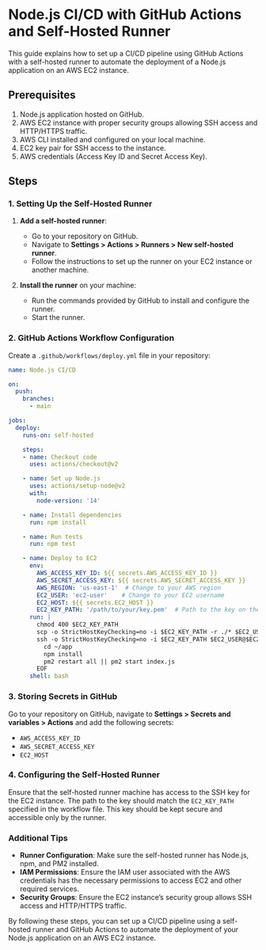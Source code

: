 
# Node.js CI/CD with GitHub Actions and Self-Hosted Runner

This guide explains how to set up a CI/CD pipeline using GitHub Actions with a self-hosted runner to automate the deployment of a Node.js application on an AWS EC2 instance.

## Prerequisites
1. Node.js application hosted on GitHub.
2. AWS EC2 instance with proper security groups allowing SSH access and HTTP/HTTPS traffic.
3. AWS CLI installed and configured on your local machine.
4. EC2 key pair for SSH access to the instance.
5. AWS credentials (Access Key ID and Secret Access Key).

## Steps

### 1. Setting Up the Self-Hosted Runner

1. **Add a self-hosted runner**:
   - Go to your repository on GitHub.
   - Navigate to **Settings > Actions > Runners > New self-hosted runner**.
   - Follow the instructions to set up the runner on your EC2 instance or another machine.

2. **Install the runner** on your machine:
   - Run the commands provided by GitHub to install and configure the runner.
   - Start the runner.

### 2. GitHub Actions Workflow Configuration

Create a `.github/workflows/deploy.yml` file in your repository:

```yaml
name: Node.js CI/CD

on:
  push:
    branches:
      - main

jobs:
  deploy:
    runs-on: self-hosted

    steps:
    - name: Checkout code
      uses: actions/checkout@v2

    - name: Set up Node.js
      uses: actions/setup-node@v2
      with:
        node-version: '14'

    - name: Install dependencies
      run: npm install

    - name: Run tests
      run: npm test

    - name: Deploy to EC2
      env:
        AWS_ACCESS_KEY_ID: ${{ secrets.AWS_ACCESS_KEY_ID }}
        AWS_SECRET_ACCESS_KEY: ${{ secrets.AWS_SECRET_ACCESS_KEY }}
        AWS_REGION: 'us-east-1'  # Change to your AWS region
        EC2_USER: 'ec2-user'    # Change to your EC2 username
        EC2_HOST: ${{ secrets.EC2_HOST }}
        EC2_KEY_PATH: '/path/to/your/key.pem'  # Path to the key on the runner
      run: |
        chmod 400 $EC2_KEY_PATH
        scp -o StrictHostKeyChecking=no -i $EC2_KEY_PATH -r ./* $EC2_USER@$EC2_HOST:~/app
        ssh -o StrictHostKeyChecking=no -i $EC2_KEY_PATH $EC2_USER@$EC2_HOST << 'EOF'
          cd ~/app
          npm install
          pm2 restart all || pm2 start index.js
        EOF
      shell: bash
```

### 3. Storing Secrets in GitHub

Go to your repository on GitHub, navigate to **Settings > Secrets and variables > Actions** and add the following secrets:
- `AWS_ACCESS_KEY_ID`
- `AWS_SECRET_ACCESS_KEY`
- `EC2_HOST`

### 4. Configuring the Self-Hosted Runner

Ensure that the self-hosted runner machine has access to the SSH key for the EC2 instance. The path to the key should match the `EC2_KEY_PATH` specified in the workflow file. This key should be kept secure and accessible only by the runner.

### Additional Tips

- **Runner Configuration**: Make sure the self-hosted runner has Node.js, npm, and PM2 installed.
- **IAM Permissions**: Ensure the IAM user associated with the AWS credentials has the necessary permissions to access EC2 and other required services.
- **Security Groups**: Ensure the EC2 instance’s security group allows SSH access and HTTP/HTTPS traffic.

By following these steps, you can set up a CI/CD pipeline using a self-hosted runner and GitHub Actions to automate the deployment of your Node.js application on an AWS EC2 instance.
